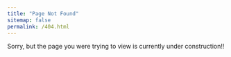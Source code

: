 ```yaml
---
title: "Page Not Found"
sitemap: false
permalink: /404.html
---
```


Sorry, but the page you were trying to view is currently under construction!!